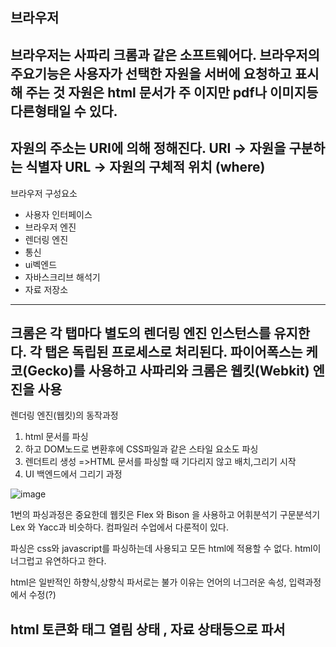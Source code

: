 ## 브라우저
 
브라우저는 사파리 크롬과 같은 소프트웨어다.
브라우저의 주요기능은 사용자가 선택한 자원을 서버에 요청하고 표시해 주는 것 자원은 html 문서가 주 이지만 pdf나 이미지등 다른형태일 수 있다.
---
자원의 주소는 URI에 의해 정해진다.
URI -> 자원을 구분하는 식별자
URL -> 자원의 구체적 위치 (where)
---
브라우저 구성요소
* 사용자 인터페이스
* 브라우저 엔진
* 렌더링 엔진
* 통신
* ui벡엔드
* 자바스크리브 해석기
* 자료 저장소
---
크롬은 각 탭마다 별도의 렌더링 엔진 인스턴스를 유지한다.
각 탭은 독립된 프로세스로 처리된다.
파이어폭스는 케코(Gecko)를 사용하고 사파리와 크롬은 웹킷(Webkit) 엔진을 사용
---
렌더링 엔진(웹킷)의 동작과정 
1. html 문서를 파싱 
2. 하고 DOM노드로 변환후에 CSS파일과 같은 스타일 요소도 파싱 
3. 렌더트리 생성 =>HTML 문서를 파싱할 때 기다리지 않고 배치,그리기 시작
4. UI 백엔드에서 그리기 과정

![image](https://user-images.githubusercontent.com/46587806/105963108-f299ff80-60c3-11eb-9eb2-ef3f3e8e54ae.png)

1번의 파싱과정은 중요한데 웹킷은 Flex 와 Bison 을 사용하고
어휘분석기 구문분석기 Lex 와 Yacc과 비슷하다.
컴파일러 수업에서 다룬적이 있다.

파싱은 css와 javascript를 파싱하는데 사용되고 모든 html에 적용할 수 없다. html이 너그럽고 유연하다고 한다.

html은 일반적인 하향식,상향식 파서로는 불가
이유는 언어의 너그러운 속성, 입력과정에서 수정(?)

html 토큰화
태그 열림 상태 , 자료 상태등으로 파서
---

[브라우저는 어떻게 동작하는가]: https://d2.naver.com/helloworld/59361